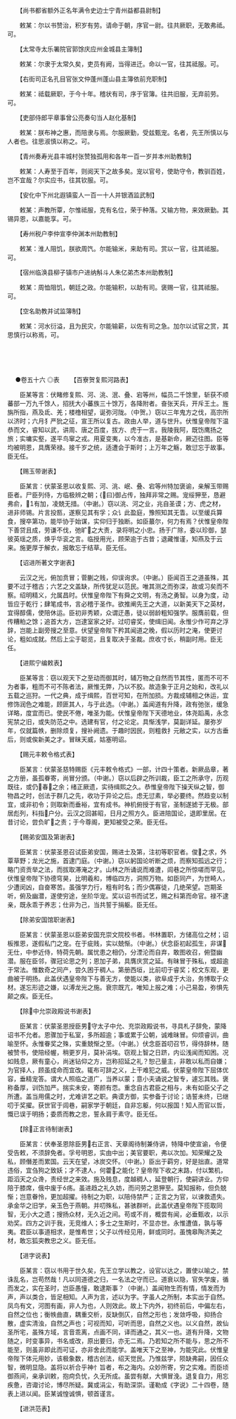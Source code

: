 <!-- { "loadSidebar": true } -->
　　【尚书都省额外正名年满令史边士宁青州益都县尉制】

　　敕某：尔以书赞治，积岁有劳。请命于朝，序官一尉。往共厥职，无敢弗祗。可。

　　【太常寺太乐署院官郭馀庆应州金城县主簿制】

　　敕某：尔隶于太常久矣，吏员有阙，当得进迁。命以一官，往其祗服。可。

　　【右街司正名孔目官张文仲蓬州蓬山县主簿依前充职制】

　　敕某：祗载厥职，于今十年。稽状有司，序于官簿。往共旧服，无弃前劳。可。

　　【吏部侍郎平章事曾公亮奏句当人赵化基制】

　　敕某：朕布神之惠，而陪隶与焉。尔服厥勤，受兹甄宠。名者，先王所慎以与人者也。往思淑慎以称之。可。

　　【青州奏寿光县丰城村张赞独孤用和各年一百一岁并本州助教制】

　　敕某：人寿至于百年，则阅天下之故多矣。宠以官号，使助守令，教驯百姓，岂不宜哉？尔实应书，往其钦服。可。

　　【安化中下州北遐镇蛮人一百一十人并银酒监武制】

　　敕某：声教所覃，尔惟祗服，克有名位，荣于种落。又输方物，来效厥勤。其锡异恩，以嘉能享。可。

　　【寿州税户李仲宣李仲渊本州助教制】

　　敕某：淮人阻饥，朕欲周饩。尔能输米，来助有司。赏以一官，往其祗服。可。

　　【宿州临涣县柳子镇市户进纳斛斗人朱亿弟杰本州助教制】

　　敕某：周恤阻饥，朝廷之政。尔能输积，以助有司。褒赐一官，往其祗服。可。

　　【空名助教并试监簿制】

　　敕某：河水衍溢，且为民灾，尔能输薪，以佐有司之急。加尔以试官之赏，其思慎行以称焉，可。 
　

　




　

　
●卷五十六
◎表
　　【百寮贺复熙河路表】

　　臣某等言：伏睹修复熙、河、洮、泯、叠、宕等州，幅员二千馀里，斩获不顺蕃部一万九千馀人，招抚大小蕃族三十馀万，各降附者。奋张天兵，开斥王土。旌旃所指，燕及氐、羌；楼橹相望，诞弥河陇。（中贺。）窃以三年鬼方之伐，高宗所以济时；六月犭严狁之征，宣王所以复古。政由人举，道与世升。伏惟皇帝陛下温恭而文，睿知以武，讲周、唐之百度，拔方、虎于一言。我陵我阿，既饬鹰扬之旅；实墉实壑，遂平鸟窜之戎。用夏变夷，以今准古，是基新命，厥迈往图。臣等均被明恩，具膺荣禄。接千岁之统，适遭会于斯时；上万年之觞，敢愆忘于故事。臣无任。

　　【赐玉带谢表】

　　臣某言：伏蒙圣恩以收复熙、河、洮、岷、叠、宕等州特加褒谕，亲解玉带赐臣者。尸臣列侍，方临极辨之朝；{曰}御占传，独拜非常之赐。宠绥狎至，恳避弗俞，有加，凌兢无措。（中谢。）窃以洮、河之业，兆自圣谟；方、虎之材，进非师锡。片言投匦，遂察见其有孚；众讠此盈庭，豫照知其无眚。以至缓兵算食，搜卒第功，能毕协于始谋，实仰归于独断。如臣蕞尔，何力有焉？伏惟皇帝陛下善贷且成，劳谦不伐，弛旷之大责，录将明之小忠。扬于广除，委以珍御，瑟彼英瑶之质，焕乎华衮之言。临授用光，顾荣逾于古昔；退藏惟谨，知燕及于云来。施更厚于解衣，报敢忘于结草。臣无任。

　　【诏进所著文字谢表】

　　云汉之光，俯加贲冒；菅蒯之贱，仰误询求。（中谢。）臣闻百王之道虽殊，其要不过于稽古；六艺之文盖缺，所传犹足以范民。唯其测之而弥深，故或习矣而不察。绍明精义，允属昌时。伏惟皇帝陛下有舜之文明，有汤之勇智。以身为度，动皆应于乾行；肆笔成书，言必稽于圣作。欲推阐先王之大道，以新美天下之英材，宜得醇儒，使陪休运。臣初非秀颖，众谓迂愚，徒以弱龄粗知强学。服膺前载，但传糟粕之馀；追首大方，岂逮室家之好。过叨睿奖，使缉旧闻。永惟少作可弃之浮辞，岂能上副旁搜之至意。伏望皇帝陛下矜其闻道之晚，假以历时之淹，使更讨论，粗如成就。然后上尘于聪览，且复取决于圣裁。庶收寸长，稍副时用。臣无任。

　　【进熙宁编敕表】

　　臣某等言：窃以观天下之至动而御其时，辅万物之自然而节其性，匿而不可不为者事，粗而不可不陈者法，厥惟无弊，乃以不胶。故造象于正月之始和，改礼以五载之巡狩。一代之典，成于缉熙，百世可知，在所加损。方裁成辅相之休运，宜修饰润色之难能，顾匪其人，与于此选。（中谢。）盖闻道有升降，政有弛张，缓急详略，度宜而已。使民不倦，唯圣为能。伏惟皇帝陛下天德地业，体尧蹈禹，永念宪禁之旧，或失防范之中。选建有官，付之论定。具惭浅学，莫副详延。屡弥岁年，仅就篇帙，删除烦复，搜补阙遗。于趣时因民，则粗救扌元敝之实，以方古垂后，则或俟新美之才。冒昧天威，姑塞明诏。

　　【赐元丰敕令格式表】

　　臣某言：伏蒙圣慈特赐臣《元丰敕令格式》一部，计四十策者。新厥品章，著之方册，虽孤眷寄，尚冒分颁。（中谢。）窃以后辟之所训裁，臣工之所承守，历观既往，或仍春之余；绪正厥遗，实待缉熙之久。恭惟皇帝陛下操天纵之智，御物昌之时，创法于群几之先，收功于异论之后。虑无愆素，举必要终。然趋变以制宜，或非初令；则取新而垂裕，宜有成书。神机俯授于有官，圣制遂摅于无极。部居彪列，科指户分。云汉之回甚昭，日月之照方久。臣进陪国论，退即里居。在昔讨论，尝负旷之责；于今尊阁，更知被受之荣。臣无任。

　　【赐弟安国及第谢表】

　　臣某言：伏蒙圣恩召试臣弟安国，赐进士及第，注初等职官者。俊之求，外覃草野；龙光之施，首逮门庭。（中谢。）窃以躬国论听断之烦，而察知孤远之行；略门资贡举之法，而拔取滞淹之才。山林之所诵说而难遭，闾巷之所惊嗟而罕见。伏惟皇帝陛下协德穹昊，比明羲和，博临四方，洞照万物。如臣同产，为世畸人，少遭闵凶，自奋寒苦。虽强学力行，粗有时名；而少偶寡徒，几绝荣望。岂期圣听，俯及幽潜，遂使穷途，坐阶华宠。奖以诏书而试艺，赐之科第而命官。禄不逮亲，既永乖于养志；仕非为己，当共誓于捐躯。臣无任。

　　【除弟安国馆职谢表】

　　臣某言：伏蒙圣恩以臣弟安国充崇文院校书者。书林置职，方储高位之材；诏板推恩，遂假私门之宠。在于疵贱，实以兢惭。（中谢。）伏念臣初起孤生，非谋无仕，中参近侍，特荷先朝。属忧患之相仍，分湮沦而自弃，敢图收召，俯暨幽潜。服在臣邻，骤冠论思之列；恩加子弟，具膺庆赏之延。有昧冒于殊私，或超逾于常法。惟数奇之同产，尝久困于稠人。第册西垣，比前叨于睿奖；校文东观，更曲被于明扬。此盖伏遇皇帝陛下与善无方，使能以类，欲阜成于大治，务博取于众材。遂忘形迹之嫌，以溥龙光之施。衰宗既亢，唯知上报之难；小己易盈，弥惧先颠之疾。臣无任。

　　【除中允崇政殿说书谢表】

　　臣某言：伏蒙圣恩授臣男守太子中允、充崇政殿说书，寻具札子辞免，蒙降诏书不允者。恩骤加于私室，多所超逾；事或累于公朝，诚难昧冒。仰烦睿训，曲喻至怀。永惟眷奖之殊，实重兢惭之至。（中谢。）伏念臣首叨召节，得侍辞林，随被赞书，使陪经幄，稍更岁月，莫补涓埃。窃观上智之日跻，内讼浅闻而知困。况如贱息，厥有童心，尚迷钻仰之方，岂称招延之礼？恕己量主，非敢以私而自嫌；为官择人，顾虽成命而宜改。辄布可辞之义，上干难犯之威。伏蒙皇帝陛下屈体优容，垂精宠答。谓大人照临之道广，当养以蒙；意小夫诵说之智专，遽忘其贱。褒称备厚，训饬加严。揣实未安，寄颜有恧。重念自古君臣之相与，未有如臣父子之所遭。盖当用儒之时，尤难讲艺之职。典谟方御，实参备于讨论；诰誓未终，已继叨于奖擢。获世官于闾巷，嗣家学于朝廷，自非忘躯，何以报国！知人而官以哲，慨已误于明扬；委质而教之忠，誓永肩于素守。臣无任。

　　【除正言待制谢表】

　　臣某言：伏奉圣恩除臣男右正言、天章阁待制兼侍讲，特降中使宣谕，令便受告敕，不须辞免者。孚号明恩，实由中出；美官要职，弗以次加。知荣耀之及私，顾僭差而累国。云天在望，冰炭交怀。（中谢。）臣出于羁穷，好是拙直。道常违俗，宜刍狗之致妖；才不逮人，何藿之能化？皇帝陛下收之末路，付以繁机，距滔天之众谗，责经世之来效。施及贱息，度越稠人，延登朝行，使嗣讲业。方仰陪于膝席，俄中废于疡。虽进趋之礼久妨，而问劳之恩狎至。莫知报称，但负兢惭；岂意眷怜，更加超擢。待制之为职，以陪侍禁严；正言之为官，以谏救遗失。承金华之旧学，亲玉色于燕朝。并叨殊私，甚骇群听。此盖伏遇皇帝陛下揽取同智，无小大之遗；搜扬众材，无久近之间。苟或不肖，概尝有闻，必垂甄收，以示劝奖。四方之训于我，无竞维人；多士之生斯时，不显亦世。永惟遭值，孰与等夷。君臣以事道相求，是惟希世；父子以传经见用，鲜或同时。虽愧皋陶济美之材，敢忘狐突教忠之义。臣无任。

　　【进字说表】

　　臣某言：窃以书用于世久矣，先王立学以教之，设官以达之，置使以喻之，禁诛乱名，岂苟然哉！凡以同道德之归，一名法之守而已。道衰以隐，官失学废，循而发之，实在圣时，岂臣愚憧，敢逮斯事？（中谢。）盖闻物生而有情，情发而为声，声以类合，皆足相知。人声为言，述以为字。字虽人之所制，本实出于自然。凤鸟有文，河图有画，非人为也，人则效此。故上下内外，初终前后，中偏左右，自然之位也；衡帙曲直，耦重交析，反缺倒仄，自然之形也；发敛呼吸，抑扬合散，虚实清浊，自然之声也；可视而知，可听而思，自然之义也。以义自然，故仙圣所宅，虽殊方域，言音乖离，点画不同，译而通之，其义一也。道有升降，文物随之，时变事异，书名或改，原出要归，亦无二焉。乃若知之所不能与，思之所不能至，则虽非即此而可证，亦非舍此而能学。盖唯天下之至神，为能究此。伏惟皇帝陛下体元用妙，该极象数，稽古创法，绍天觉民。乃惟兹学，陨缺弗嗣，因任众智，微明显隐。盖将以祈合乎神忄旨者，布之海内。众妙所寄，穷之实难。而臣顷御燕间，亲承训敕，抱疴负忧，久无所成。虽尝有献，大惧冒浼。退复自力，用忘疾惫，咨诹讨论，博尽所疑。冀或涓尘，有助深崇。谨勒成《字说》二十四卷，随表上进以闻。臣某诚惶诚惧，顿首谨言。

　　【进洪范表】

